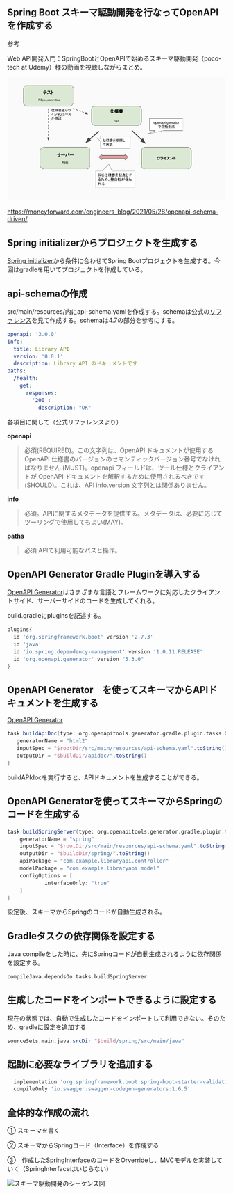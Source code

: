 ## Spring Boot スキーマ駆動開発を行なってOpenAPIを作成する

参考

Web API開発入門：SpringBootとOpenAPIで始めるスキーマ駆動開発（poco-tech at Udemy）様の動画を視聴しながらまとめ。

![スキーマ駆動開発の全体像](https://github.com/RyoyaToba/TIL/blob/main/documents/openapi-schema-driven1.png)

https://moneyforward.com/engineers_blog/2021/05/28/openapi-schema-driven/


## Spring initializerからプロジェクトを生成する

[Spring initializer](https://start.spring.io/)から条件に合わせてSpring Bootプロジェクトを生成する。今回はgradleを用いてプロジェクトを作成している。


## api-schemaの作成

src/main/resources/内にapi-schema.yamlを作成する。schemaは公式の[リファレンス](https://spec.openapis.org/oas/v3.0.0)を見て作成する。schemaは4.7の部分を参考にする。

```yaml
openapi: '3.0.0'
info:
  title: Library API
  version: '0.0.1'
  description: Library API のドキュメントです
paths:
  /health:
    get: 
      responses:
        '200':
          description: "OK"
```

各項目に関して（公式リファレンスより）

**openapi**

>必須(REQUIRED)。この文字列は、OpenAPI ドキュメントが使用する OpenAPI 仕様書のバージョンのセマンティックバージョン番号でなければなりません (MUST)。openapi フィールドは、ツール仕様とクライアントが OpenAPI ドキュメントを解釈するために使用されるべきです (SHOULD)。これは、API info.version 文字列とは関係ありません。

**info**

>必須。APIに関するメタデータを提供する。メタデータは、必要に応じてツーリングで使用してもよい(MAY)。

**paths**

>必須 APIで利用可能なパスと操作。

## OpenAPI Generator Gradle Pluginを導入する

[OpenAPI Generator](https://github.com/OpenAPITools/openapi-generator)はさまざまな言語とフレームワークに対応したクライアントサイド、サーバーサイドのコードを生成してくれる。

build.gradleにpluginsを記述する。

```gradle
plugins{
  id 'org.springframework.boot' version '2.7.3'
  id 'java'
  id 'io.spring.dependency-management' version '1.0.11.RELEASE'
  id 'org.openapi.generator' version "5.3.0"
}
```

## OpenAPI Generator　を使ってスキーマからAPIドキュメントを生成する

[OpenAPI Generator](https://openapi-generator.tech/docs/generators/)

```gradle
task buildApiDoc(type: org.openapitools.generator.gradle.plugin.tasks.GenerateTask){
   generatorName = "html2"
   inputSpec = "$rootDir/src/main/resources/api-schema.yaml".toString()
   outputDir = "$buildDir/apidoc/".toString()
}
```

buildAPIdocを実行すると、APIドキュメントを生成することができる。


## OpenAPI Generatorを使ってスキーマからSpringのコードを生成する

```gradle
task buildSpringServer(type: org.openapitools.generator.gradle.plugin.tasks.GenerateTask){
    generatorName = "spring"
    inputSpec = "$rootDir/src/main/resources/api-schema.yaml".toString()
    outputDir = "$buildDir/spring/".toString()
    apiPackage = "com.example.libraryapi.controller"
    modelPackage = "com.example.libraryapi.model"
    configOptions = [
            interfaceOnly: "true"
    ]
}
```

設定後、スキーマからSpringのコードが自動生成される。

## Gradleタスクの依存関係を設定する

Java compileをした時に、先にSpringコードが自動生成されるように依存関係を設定する。

```gradle
compileJava.dependsOn tasks.buildSpringServer
```

## 生成したコードをインポートできるように設定する

現在の状態では、自動で生成したコードをインポートして利用できない。そのため、gradleに設定を追加する

```gradle
sourceSets.main.java.srcDir "$build/spring/src/main/java"
```

## 起動に必要なライブラリを追加する

```gradle
  implementation 'org.springframework.boot:spring-boot-starter-validation'
  compileOnly 'io.swagger:swagger-codegen-generators:1.6.5'
```

## 全体的な作成の流れ

① スキーマを書く

② スキーマからSpringコード（Interface）を作成する

③　作成したSpringInterfaceのコードをOrverrideし、MVCモデルを実装していく（SpringInterfaceはいじらない）




![スキーマ駆動開発のシーケンス図](https://user-images.githubusercontent.com/105257856/189841498-e155d99f-88cc-47b5-b66c-f9c7e2b5939f.jpg)



